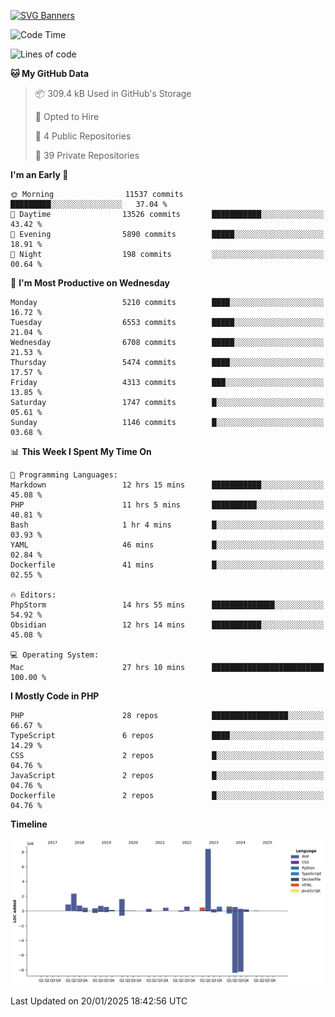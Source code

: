 [![SVG Banners](https://svg-banners.vercel.app/api?type=glitch&text1=Gere_Lajos%F0%9F%92%BB&width=800&height=400)](https://github.com/Akshay090/svg-banners)

<!--START_SECTION:waka-->
![Code Time](http://img.shields.io/badge/Code%20Time-2%2C103%20hrs%2012%20mins-blue)

![Lines of code](https://img.shields.io/badge/From%20Hello%20World%20I%27ve%20Written-20.3%20million%20lines%20of%20code-blue)

**🐱 My GitHub Data** 

> 📦 309.4 kB Used in GitHub's Storage 
 > 
> 💼 Opted to Hire
 > 
> 📜 4 Public Repositories 
 > 
> 🔑 39 Private Repositories 
 > 
**I'm an Early 🐤** 

```text
🌞 Morning                11537 commits       █████████░░░░░░░░░░░░░░░░   37.04 % 
🌆 Daytime                13526 commits       ███████████░░░░░░░░░░░░░░   43.42 % 
🌃 Evening                5890 commits        █████░░░░░░░░░░░░░░░░░░░░   18.91 % 
🌙 Night                  198 commits         ░░░░░░░░░░░░░░░░░░░░░░░░░   00.64 % 
```
📅 **I'm Most Productive on Wednesday** 

```text
Monday                   5210 commits        ████░░░░░░░░░░░░░░░░░░░░░   16.72 % 
Tuesday                  6553 commits        █████░░░░░░░░░░░░░░░░░░░░   21.04 % 
Wednesday                6708 commits        █████░░░░░░░░░░░░░░░░░░░░   21.53 % 
Thursday                 5474 commits        ████░░░░░░░░░░░░░░░░░░░░░   17.57 % 
Friday                   4313 commits        ███░░░░░░░░░░░░░░░░░░░░░░   13.85 % 
Saturday                 1747 commits        █░░░░░░░░░░░░░░░░░░░░░░░░   05.61 % 
Sunday                   1146 commits        █░░░░░░░░░░░░░░░░░░░░░░░░   03.68 % 
```


📊 **This Week I Spent My Time On** 

```text
💬 Programming Languages: 
Markdown                 12 hrs 15 mins      ███████████░░░░░░░░░░░░░░   45.08 % 
PHP                      11 hrs 5 mins       ██████████░░░░░░░░░░░░░░░   40.81 % 
Bash                     1 hr 4 mins         █░░░░░░░░░░░░░░░░░░░░░░░░   03.93 % 
YAML                     46 mins             █░░░░░░░░░░░░░░░░░░░░░░░░   02.84 % 
Dockerfile               41 mins             █░░░░░░░░░░░░░░░░░░░░░░░░   02.55 % 

🔥 Editors: 
PhpStorm                 14 hrs 55 mins      ██████████████░░░░░░░░░░░   54.92 % 
Obsidian                 12 hrs 14 mins      ███████████░░░░░░░░░░░░░░   45.08 % 

💻 Operating System: 
Mac                      27 hrs 10 mins      █████████████████████████   100.00 % 
```

**I Mostly Code in PHP** 

```text
PHP                      28 repos            █████████████████░░░░░░░░   66.67 % 
TypeScript               6 repos             ████░░░░░░░░░░░░░░░░░░░░░   14.29 % 
CSS                      2 repos             █░░░░░░░░░░░░░░░░░░░░░░░░   04.76 % 
JavaScript               2 repos             █░░░░░░░░░░░░░░░░░░░░░░░░   04.76 % 
Dockerfile               2 repos             █░░░░░░░░░░░░░░░░░░░░░░░░   04.76 % 
```



**Timeline**

![Lines of Code chart](https://raw.githubusercontent.com/gere-lajos/gere-lajos/main/assets/bar_graph.png)


 Last Updated on 20/01/2025 18:42:56 UTC
<!--END_SECTION:waka-->
